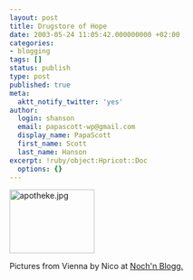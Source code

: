 ```yaml
---
layout: post
title: Drugstore of Hope
date: 2003-05-24 11:05:42.000000000 +02:00
categories:
- blogging
tags: []
status: publish
type: post
published: true
meta:
  aktt_notify_twitter: 'yes'
author:
  login: shanson
  email: papascott-wp@gmail.com
  display_name: PapaScott
  first_name: Scott
  last_name: Hanson
excerpt: !ruby/object:Hpricot::Doc
  options: {}
---
```

<p><img alt="apotheke.jpg" src="https://www.papascott.de/wordpress/wp-content/uploads/2003/05/apotheke.jpg" width="150" height="113" border="0" /></p>
<p>Pictures from Vienna by Nico at <a title="Noch'n Blogg.: Wien Bilder" href="http://lumma.de/mt/archives/000237.html#000237">Noch'n Blogg.</a></p>
